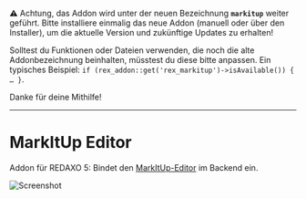 ⚠️ Achtung, das Addon wird unter der neuen Bezeichnung __`markitup`__ weiter geführt. Bitte installiere einmalig das neue Addon (manuell oder über den Installer), um die aktuelle Version und zukünftige Updates zu erhalten!

Solltest du Funktionen oder Dateien verwenden, die noch die alte Addonbezeichnung beinhalten, müsstest du diese bitte anpassen. Ein typisches Beispiel: `if (rex_addon::get('rex_markitup')->isAvailable()) { … }`.

Danke für deine Mithilfe!

------------------------------------------

MarkItUp Editor
================================

Addon für REDAXO 5: Bindet den [MarkItUp-Editor](http://markitup.jaysalvat.com/) im Backend ein.

![Screenshot](https://raw.githubusercontent.com/FriendsOfREDAXO/rex_markitup/assets/rex_markitup.png)
